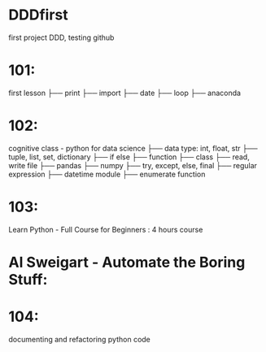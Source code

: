 # DDDfirst
first project DDD, testing github


# 101:
first lesson
├── print
├── import
├── date
├── loop
├── anaconda

# 102:
cognitive class - python for data science
├── data type: int, float, str
├── tuple, list, set, dictionary
├── if else 
├── function
├── class
├── read, write file
├── pandas
├── numpy
├── try, except, else, final
├── regular expression
├── datetime module
├── enumerate function

# 103: 
Learn Python - Full Course for Beginners : 4 hours course

# Al Sweigart - Automate the Boring Stuff:

# 104:
documenting and refactoring python code

